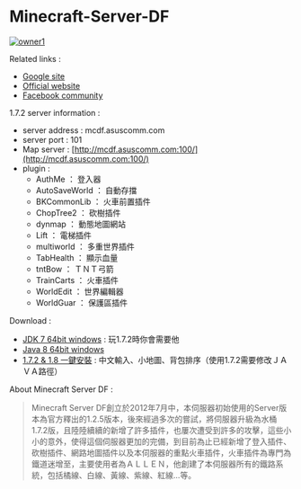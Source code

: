 # Minecraft-Server-DF
[![owner1](https://img.shields.io/badge/Powered%20by-PW--Chen-blue.svg?style=flat)](https://github.com/PW-Chen)

Related links : 
* [Google site](https://sites.google.com/site/minecraftserverdf)
* [Official website](http://mcdf.asuscomm.com/)
* [Facebook community](https://www.facebook.com/groups/mcserverdf/)

1.7.2 server information :
* server address : mcdf.asuscomm.com    
* server port : 101    
* Map server : [http://mcdf.asuscomm.com:100/](http://mcdf.asuscomm.com:100/)    
* plugin :
	*  AuthMe ： 登入器
	*  AutoSaveWorld ： 自動存擋
	*  BKCommonLib ： 火車前置插件
	*  ChopTree2 ： 砍樹插件
	*  dynmap ： 動態地圖網站
	*  Lift ： 電梯插件
	*  multiworld ： 多重世界插件
	*  TabHealth ： 顯示血量
	*  tntBow ： ＴＮＴ弓箭
	*  TrainCarts ： 火車插件
	*  WorldEdit ： 世界編輯器
	*  WorldGuar ： 保護區插件

Download :
* [JDK 7 64bit windows](https://mega.nz/#!sR8GjQ4L!Am8PNP0TSAbavrXcsUZdvKw_eyFa7ACrkUK3F-gwQUo) : 玩1.7.2時你會需要他 
* [Java 8 64bit windows](https://mega.nz/#!YdFzHZxa!HoRjDqVJyG4UiQQ6rdgjqFaVK9ApsNR2vbDye7LcSDY) 
* [1.7.2 & 1.8 一鍵安裝](https://mega.nz/#!4B0DiA4B!kAl3-n1pCS36_Kx11nivfRo4bo9Xn9Sy0gFyh2q3Bi4) : 中文輸入、小地圖、背包排序（使用1.7.2需要修改ＪＡＶＡ路徑）

About Minecraft Server DF :     
>Minecraft Server DF創立於2012年7月中，本伺服器初始使用的Server版本為官方釋出的1.2.5版本，後來經過多次的嘗試，將伺服器升級為水桶1.7.2版，且陸陸續續的新增了許多插件，也屢次遭受到許多的攻擊，這些小小的意外，使得這個伺服器更加的完備，到目前為止已經新增了登入插件、砍樹插件、網路地圖插件以及本伺服器的重點火車插件，火車插件為專門為鐵道迷增至，主要使用者為ＡＬＬＥＮ，他創建了本伺服器所有的鐵路系統，包括橘線、白線、黃線、紫線、紅線...等。